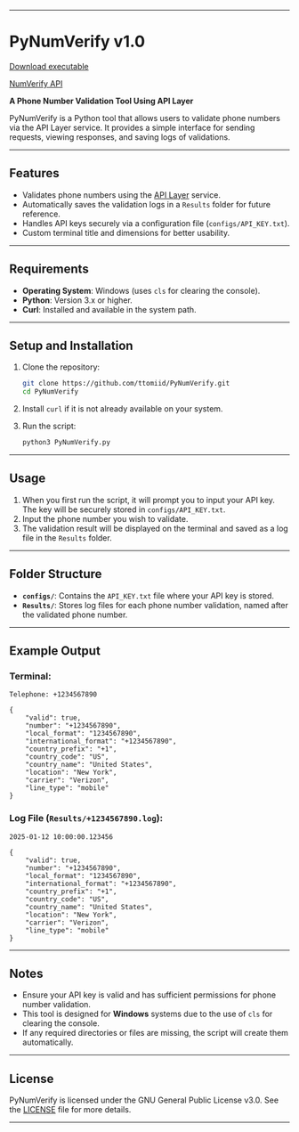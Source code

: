 
---

# PyNumVerify v1.0  

[Download executable](https://github.com/ttomiid/PyNumVerify/releases/tag/v1.0)

[NumVerify API](https://numverify.com/)

**A Phone Number Validation Tool Using API Layer**  

PyNumVerify is a Python tool that allows users to validate phone numbers via the API Layer service. It provides a simple interface for sending requests, viewing responses, and saving logs of validations.  

---

## Features  
- Validates phone numbers using the [API Layer](https://apilayer.com/) service.  
- Automatically saves the validation logs in a `Results` folder for future reference.  
- Handles API keys securely via a configuration file (`configs/API_KEY.txt`).  
- Custom terminal title and dimensions for better usability.  

---

## Requirements  
- **Operating System**: Windows (uses `cls` for clearing the console).  
- **Python**: Version 3.x or higher.  
- **Curl**: Installed and available in the system path.  

---

## Setup and Installation  

1. Clone the repository:  
   ```bash
   git clone https://github.com/ttomiid/PyNumVerify.git
   cd PyNumVerify
   ```  

2. Install `curl` if it is not already available on your system.  
3. Run the script:  
   ```bash
   python3 PyNumVerify.py
   ```  

---

## Usage  

1. When you first run the script, it will prompt you to input your API key. The key will be securely stored in `configs/API_KEY.txt`.  
2. Input the phone number you wish to validate.  
3. The validation result will be displayed on the terminal and saved as a log file in the `Results` folder.  

---

## Folder Structure  
- **`configs/`**: Contains the `API_KEY.txt` file where your API key is stored.  
- **`Results/`**: Stores log files for each phone number validation, named after the validated phone number.  

---

## Example Output  
### Terminal:  
```plaintext
Telephone: +1234567890  

{
    "valid": true,
    "number": "+1234567890",
    "local_format": "1234567890",
    "international_format": "+1234567890",
    "country_prefix": "+1",
    "country_code": "US",
    "country_name": "United States",
    "location": "New York",
    "carrier": "Verizon",
    "line_type": "mobile"
}
```  

### Log File (`Results/+1234567890.log`):  
```plaintext
2025-01-12 10:00:00.123456  

{
    "valid": true,
    "number": "+1234567890",
    "local_format": "1234567890",
    "international_format": "+1234567890",
    "country_prefix": "+1",
    "country_code": "US",
    "country_name": "United States",
    "location": "New York",
    "carrier": "Verizon",
    "line_type": "mobile"
}
```  

---

## Notes  
- Ensure your API key is valid and has sufficient permissions for phone number validation.  
- This tool is designed for **Windows** systems due to the use of `cls` for clearing the console.  
- If any required directories or files are missing, the script will create them automatically.  

---

## License  
PyNumVerify is licensed under the GNU General Public License v3.0. See the [LICENSE](LICENSE) file for more details.

--- 
